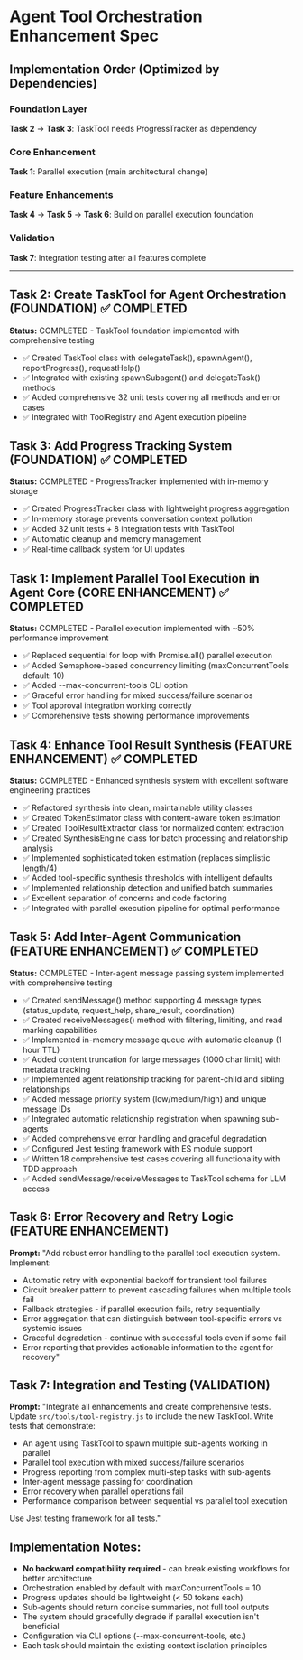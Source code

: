 # Agent Tool Orchestration Enhancement Spec

## Implementation Order (Optimized by Dependencies)

### Foundation Layer
**Task 2** → **Task 3**: TaskTool needs ProgressTracker as dependency
### Core Enhancement  
**Task 1**: Parallel execution (main architectural change)
### Feature Enhancements
**Task 4** → **Task 5** → **Task 6**: Build on parallel execution foundation
### Validation
**Task 7**: Integration testing after all features complete

---

## Task 2: Create TaskTool for Agent Orchestration (FOUNDATION) ✅ COMPLETED
**Status:** COMPLETED - TaskTool foundation implemented with comprehensive testing
- ✅ Created TaskTool class with delegateTask(), spawnAgent(), reportProgress(), requestHelp()
- ✅ Integrated with existing spawnSubagent() and delegateTask() methods
- ✅ Added comprehensive 32 unit tests covering all methods and error cases
- ✅ Integrated with ToolRegistry and Agent execution pipeline

## Task 3: Add Progress Tracking System (FOUNDATION) ✅ COMPLETED
**Status:** COMPLETED - ProgressTracker implemented with in-memory storage
- ✅ Created ProgressTracker class with lightweight progress aggregation
- ✅ In-memory storage prevents conversation context pollution
- ✅ Added 32 unit tests + 8 integration tests with TaskTool
- ✅ Automatic cleanup and memory management
- ✅ Real-time callback system for UI updates

## Task 1: Implement Parallel Tool Execution in Agent Core (CORE ENHANCEMENT) ✅ COMPLETED
**Status:** COMPLETED - Parallel execution implemented with ~50% performance improvement
- ✅ Replaced sequential for loop with Promise.all() parallel execution
- ✅ Added Semaphore-based concurrency limiting (maxConcurrentTools default: 10)  
- ✅ Added --max-concurrent-tools CLI option
- ✅ Graceful error handling for mixed success/failure scenarios
- ✅ Tool approval integration working correctly
- ✅ Comprehensive tests showing performance improvements

## Task 4: Enhance Tool Result Synthesis (FEATURE ENHANCEMENT) ✅ COMPLETED
**Status:** COMPLETED - Enhanced synthesis system with excellent software engineering practices
- ✅ Refactored synthesis into clean, maintainable utility classes
- ✅ Created TokenEstimator class with content-aware token estimation
- ✅ Created ToolResultExtractor class for normalized content extraction  
- ✅ Created SynthesisEngine class for batch processing and relationship analysis
- ✅ Implemented sophisticated token estimation (replaces simplistic length/4)
- ✅ Added tool-specific synthesis thresholds with intelligent defaults
- ✅ Implemented relationship detection and unified batch summaries
- ✅ Excellent separation of concerns and code factoring
- ✅ Integrated with parallel execution pipeline for optimal performance

## Task 5: Add Inter-Agent Communication (FEATURE ENHANCEMENT) ✅ COMPLETED
**Status:** COMPLETED - Inter-agent message passing system implemented with comprehensive testing
- ✅ Created sendMessage() method supporting 4 message types (status_update, request_help, share_result, coordination)
- ✅ Created receiveMessages() method with filtering, limiting, and read marking capabilities
- ✅ Implemented in-memory message queue with automatic cleanup (1 hour TTL)
- ✅ Added content truncation for large messages (1000 char limit) with metadata tracking
- ✅ Implemented agent relationship tracking for parent-child and sibling relationships
- ✅ Added message priority system (low/medium/high) and unique message IDs
- ✅ Integrated automatic relationship registration when spawning sub-agents
- ✅ Added comprehensive error handling and graceful degradation
- ✅ Configured Jest testing framework with ES module support
- ✅ Written 18 comprehensive test cases covering all functionality with TDD approach
- ✅ Added sendMessage/receiveMessages to TaskTool schema for LLM access

## Task 6: Error Recovery and Retry Logic (FEATURE ENHANCEMENT)
**Prompt:** "Add robust error handling to the parallel tool execution system. Implement:
- Automatic retry with exponential backoff for transient tool failures
- Circuit breaker pattern to prevent cascading failures when multiple tools fail
- Fallback strategies - if parallel execution fails, retry sequentially
- Error aggregation that can distinguish between tool-specific errors vs systemic issues
- Graceful degradation - continue with successful tools even if some fail
- Error reporting that provides actionable information to the agent for recovery"

## Task 7: Integration and Testing (VALIDATION)
**Prompt:** "Integrate all enhancements and create comprehensive tests. Update `src/tools/tool-registry.js` to include the new TaskTool. Write tests that demonstrate:
- An agent using TaskTool to spawn multiple sub-agents working in parallel
- Parallel tool execution with mixed success/failure scenarios  
- Progress reporting from complex multi-step tasks with sub-agents
- Inter-agent message passing for coordination
- Error recovery when parallel operations fail
- Performance comparison between sequential vs parallel tool execution

Use Jest testing framework for all tests."

## Implementation Notes:
- **No backward compatibility required** - can break existing workflows for better architecture
- Orchestration enabled by default with maxConcurrentTools = 10
- Progress updates should be lightweight (< 50 tokens each)  
- Sub-agents should return concise summaries, not full tool outputs
- The system should gracefully degrade if parallel execution isn't beneficial
- Configuration via CLI options (--max-concurrent-tools, etc.)
- Each task should maintain the existing context isolation principles